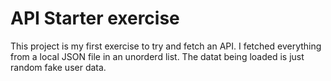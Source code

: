 # API Starter exercise

This project is my first exercise to try and fetch an API. I fetched everything from a local JSON file in an unorderd list. The datat being loaded is just random fake user data.
